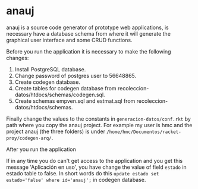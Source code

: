 # anauj

anauj is a source code generator of prototype web applications, is necessary 
have a database schema from where it will generate the graphical user interface 
and some CRUD functions.

Before you run the application it is necessary to make the following changes:

  1. Install PostgreSQL database.
  2. Change password of postgres user to 56648865.
  3. Create codegen database.
  4. Create tables for codegen database from recoleccion-datos/htdocs/schemas/codegen.sql.
  5. Create schemas empven.sql and estmat.sql from recoleccion-datos/htdocs/schemas.

Finally change the values to the constants in `generacion-datos/conf.rkt`
by path where you copy the anauj project. For example my user is hmc and
the project anauj (the three folders) is under `/home/hmc/Documentos/racket-proy/codegen-arq/`.

After you run the application

If in any time you do can't get access to the application and you get this message 
'Aplicación en uso', you have change the value of field `estado` in estado table to
false. In short words do this `update estado set estado='false' where id='anauj';`
in codegen database.
